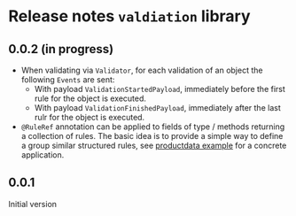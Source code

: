 # Release notes `valdiation` library

## 0.0.2 (in progress)

- When validating via `Validator`, for each validation of an object the following `Events` are sent:
  - With payload `ValidationStartedPayload`, immediately before the first rule for the object is executed.
  - With payload `ValidationFinishedPayload`, immediately after the last rulr for the object is executed.
- `@RuleRef` annotation can be applied to fields of type / methods returning a collection of rules. The basic
  idea is to provide a simple way to define a group similar structured rules, see 
  [productdata example](samples//productdata/README.md) for a concrete application.


## 0.0.1

Initial version